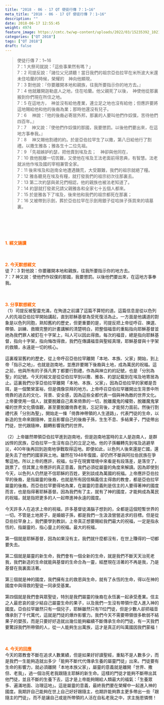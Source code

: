 ```yaml
---
title: "2018 - 06 - 17 QT 使徒行傳 7：1~16"
meta_title: "2018 - 06 - 17 QT 使徒行傳 7：1~16"
description: ""
date: 2018-06-17 12:55:45
weight: 4974
feature_image: https://cmtc.tw/wp-content/uploads/2022/03/15235392_10211799862337740_180693556567566654_o-1.webp
categories: ["QT 2018"]
tags: ["QT 2018"]
draft: false
---
```


<blockquote>使徒行傳 7：1~16<br />
7：1 大祭司就說：「這些事果然有嗎？」<br />
7：2 司提反說：「諸位父兄請聽！當日我們的祖宗亞伯拉罕在米所波大米還未住哈蘭的時候，榮耀的　神向他顯現，<br />
7：3 對他說：『你要離開本地和親族，往我所要指示你的地方去。』<br />
7：4 他就離開迦勒底人之地，住在哈蘭。他父親死了以後，　神使他從那裏搬到你們現在所住之地。<br />
7：5 在這地方，　神並沒有給他產業，連立足之地也沒有給他；但應許要將這地賜給他和他的後裔為業；那時他還沒有兒子。<br />
7：6 　神說：『他的後裔必寄居外邦，那裏的人要叫他們作奴僕，苦待他們四百年。』<br />
7：7 　神又說：『使他們作奴僕的那國，我要懲罰。以後他們要出來，在這地方事奉我。』<br />
7：8 　神又賜他割禮的約。於是亞伯拉罕生了以撒，第八日給他行了割禮。以撒生雅各；雅各生十二位先祖。<br />
7：9 「先祖嫉妒約瑟，把他賣到埃及去；　神卻與他同在，<br />
7：10 救他脫離一切苦難，又使他在埃及王法老面前得恩典，有智慧。法老就派他作埃及國的宰相兼管全家。<br />
7：11 後來埃及和迦南全地遭遇饑荒，大受艱難，我們的祖宗就絕了糧。<br />
7：12 雅各聽見在埃及有糧，就打發我們的祖宗初次往那裏去。<br />
7：13 第二次約瑟與弟兄們相認，他的親族也被法老知道了。<br />
7：14 約瑟就打發弟兄請父親雅各和全家七十五個人都來。<br />
7：15 於是雅各下了埃及，後來他和我們的祖宗都死在那裏；<br />
7：16 又被帶到示劍，葬於亞伯拉罕在示劍用銀子從哈抹子孫買來的墳墓裏。</blockquote><br />
&nbsp;<br />
<br />
&nbsp;<br />
<br />
<span style="color: #ff6600;"><strong>1. </strong><strong>經文誦讀</strong></span><br />
<br />
<span style="color: #ff6600;"><strong> </strong></span><br />
<br />
<span style="color: #ff6600;"><strong>2. 今天默想</strong><strong>經文<br />
</strong></span>徒 7：3 對他說：你要離開本地和親族，往我所要指示你的地方去。<br />
7：7 神又說：使他們作奴僕的那國，我要懲罰。以後他們要出來，在這地方事奉我。<br />
<br />
&nbsp;<br />
<br />
<span style="color: #ff6600;"><strong>3. 分享默想經文<br />
</strong></span>（1）司提反被聖靈充滿，在殉道之前講了這篇不算短的道。這篇信息是從以色列人的先祖亞伯拉罕開始講起，直到耶穌基督為受死復活為止。一方面是他講道的對象是以色列同胞，熟知舊約的歷史，但更重要的是，司提反把上帝從呼召、揀選、帶領、訓練、救贖完整的計畫講解的清楚明白，把整個福音的重點指向耶穌基督並祂為我們罪人被釘在十字架上，叫人可以因此得救。每次的福音，總是指向耶穌基督，指向十字架，指向悔改得救，我們在傳講福音與聖經真理，耶穌基督與十字架的救贖，永遠是一切的核心。<br />
<br />
這裏複習舊約的歷史，從上帝呼召亞伯拉罕離開「本地、本族、父家」開始，到上帝「指示之地」，也就是迦南地，並應許要賜下後裔與土地，成為萬民的祝福。這之前，他與所有的子孫凡男丁都要行割禮，作為與神立約的記號，也是「分別為聖」的記號。今天的經文是從亞伯拉罕到以撒、雅各、約瑟記載到在埃及地寄居為止。這裏我們分享亞伯拉罕離開「本地、本族、父家」，因為亞伯拉罕的家鄉是吾珥，是一個繁榮富裕，但是偶像崇拜的地方。上帝呼召亞伯拉罕離開出生背景中所倚靠的過去的文化、背景、安全感，因為這些全都代表一個與神為敵的世界文化。上帝要使用一個人，就要脫離自己素來倚靠的一切，脫離魔鬼的權勢，脫離魔鬼掌權的世界文化價值觀，甚至要脫離倚靠老我，忘記背後，才能努力面前。然後行割禮代表「分別為聖」，開始走一條「倚靠神帶領的人生道路」，代表門徒的生命，以新造的生命來跟隨神，並且影響自己的後裔子孫，生生不息、多結果子，門徒帶出門徒，世代跟隨神，翻轉影響我們的世界。<br />
<br />
（2）上帝雖然帶領亞伯拉罕進到迦南地，但是迦南地當時的主人是迦南人，是群凶悍的民族，亞伯拉罕一生沒有自己的立足之地。他的子孫輾轉先到埃及逃避旱災，400年後再回到迦南地爭戰取得這地。即便如此，以色列人後來還是亡國，還是失去了他們的國家與土地。雖然在1948年復國，卻仍然不斷與阿拉伯民族在爭奪這地。所以上帝的應許，祝福，似乎在現實環境中來看是有段落差，是落空了，跳票了。但其實上帝應許的真正意義，我們必須從屬靈的角度來解讀。因為即使到今天，以色列人仍然是不信耶穌的百姓，更別談成為萬國的祝福。上帝應許亞伯拉罕的後裔，是指屬靈的後裔，也就是所有因信稱義信主得救的教會，都是亞伯拉罕屬靈的後裔。而亞伯拉罕要得地為業，在屬靈的意義則是信主的人要得著神的國度而言，也是指得著耶穌基督。因為我們有了主，就有了神的國度，才能夠成為萬民的祝福，就是指把更多的人一起帶進神永遠的國度。<br />
<br />
今天許多人在追求上帝的祝福，許多基督徒滿腦子想到的，全都是這個短暫世界的一切。不管是土地房子，是婚姻子孫，都是我們一生汲汲營營追求的目標。但是從亞伯拉罕身上，我們要學到教訓，上帝真正想要賜給我們最大的祝福，一定是指永恆的，指屬靈的，指心靈上的祝福。最大的祝福，<br />
<br />
第一個就是耶穌基督，因為如果沒有主，我們就什麼都沒有，在世上賺得的一切都要失去。<br />
<br />
第二個就是屬靈的新生命，我們會有一個全新的生命，就是我們不斷天天治死老我，我們新造的生命就能與基督的生命合為一靈，經歷現在活著的不再是我，乃是基督在我裏面活著。<br />
<br />
第三個就是神的國度，我們擁有主的救恩與生命，就有了永恆的生命，得以在神的國度中與得救的聖徒一同承受基業。<br />
<br />
第四個就是我們會與眾聖徒，特別是我們屬靈的後裔在永恆裏一起承受產業。信主之人最悲哀的是少結自己屬靈生命的果子，以及我們一生沒有帶領什麼人進入神的國度。亞伯拉罕雖然只有一個兒子，耶穌雖然只有11位門徒，但是少數人卻把福音傳承到了千代萬代，這就是門徒的爆炸影響力。我們今天不需要帶領很多軟弱不結果子的嬰孩，而是只要好好造就出幾位能夠繼續不斷傳承生命的門徒，有一天我們要驚訝我們所帶領的人，從一人能夠生出萬族，這才是真正的叫萬國因我們蒙福！<br />
<br />
&nbsp;<br />
<br />
<span style="color: #ff6600;"><strong>4. 今天的回應<br />
</strong></span>今天的眾教會不斷在追求人數業績，但是如果好好讀聖經，重點不是人數多少，而是我們一生能夠造就出多少「能夠不斷代代傳承生養的屬靈門徒」出來。門徒要有生命的影響力，就必須離開「本地本族父家」，屬靈的意義就是離開「世界、撒但、老我」，過一個治死老我跟隨主耶穌的新生命。這樣的門徒才能夠不斷帶出其他門徒，並且不斷的生養下去，這才是上帝能夠賜給人類最大的福氣：「生養眾多、遍滿地面、治理這地」。這是屬靈的意義，最終我們要在榮耀中一起進入神的國度。我期許自己能夠在世上自己好好跟隨主，也期許能夠靠主更多帶出一些「跟隨主的門徒」，而不是讓自己或是所帶領的人活在自私老我之中，求主施恩憐憫！<br />
<br />
&nbsp;
        